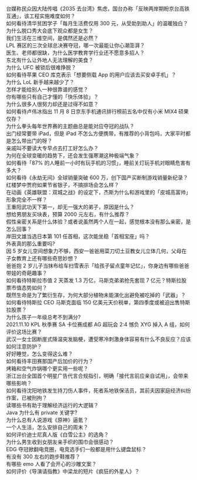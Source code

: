 台媒称民众因大陆传唱《2035 去台湾》焦虑，国台办称「反映两岸期盼京台高铁互通」，该工程实施难度如何？  
如何看待清华贫困学子「每月生活费仅用 300 元，从受助到助人」的温暖独白？  
为什么脱口秀大会底下观众都是女生？  
我们生活在三维空间，是偶然还是必然？  
LPL 赛区的三次全球总决赛夺冠，哪一次最能让你心潮澎湃？  
医生、老师都很缺，为什么医学教育学行业还不愿意多招人？  
东北有什么让外地人无法理解的美食？  
为什么 UFC 被锁后很难挣脱？  
如何看待苹果 CEO 库克表示「想要侧载 App 的用户应该去买安卓手机」？  
为什么 LoL 新手越来越少了？  
怎样才能给别人一种很靠谱的感觉？  
你有哪些只有自己才懂的「快乐体验」？  
为什么很多人很努力却还是过得不如意？  
如何看待卢伟冰指出 11 月 8 日京东手机通讯排行榜前五名中仅有小米 MIX4 硕果仅存？  
为什么拳头每年世界赛的主题曲总是能对应夺冠的战队？  
出门经常要带 iPad，但是 iPad 不怎么方便携带，有推荐的小背包吗，大家平时都是怎么带出门的呀？  
亲戚叫不要读大专早点去打工好怎么办？  
为何在全球变暖的趋势下，还会发生强寒潮这种极端气象？  
如何看待「87% 的人睡前一小时有玩手机的习惯」，睡前关灯玩手机对眼睛危害有多大？  
如何看待《永劫无间》全球销量突破 600 万，创下国产买断制游戏销量新纪录？  
红楼梦中贾府如果节省银子，不搞排场会怎么样？  
在动画《英雄联盟：双城之战》的设定下，杰斯为什么和游戏里的「皮城高富帅」形象完全不一样？  
王重阳武功天下第一，却无一强大的弟子，原因是什么？  
想给男朋友买块表，预算 2000 元左右，有什么推荐？  
假性亲密关系是什么体验？或者说虽然两个人在一起，感觉根本没有那么亲密，是怎么回事？  
岸田文雄当选日本第 101 任首相，这次能坐稳「首相宝座」吗？  
外表真的那么重要吗?  
因 5 岁女儿空间想象力不够，西安一爸爸用菜刀切土豆教女儿立体几何，父母在子女教育上还有哪些奇思妙想？  
爸爸抱 2 岁儿子当抹布给车扫雪表示「给孩子留点童年记忆」，你身边有哪些爸爸带娃的奇葩趣事？  
如何看待特斯拉市值 2 天蒸发 1.3 万亿，马斯克弟弟抢先套现 7 亿元？特斯拉股票市值态势如何？  
既然生命是为了繁衍生存，为何大部分植物未能演化出避免被吃掉的「武器」？  
如何看待特斯拉 CEO 马斯克面临 150 亿美元天价税单，第四季度或被迫出售特斯拉股票？  
为什么孩子一年级总考不到满分?  
2021.11.10 KPL 秋季赛 SA 卡位赛成都 AG 超玩会 2:4 憾负 XYG 掉入 A 组，如何评价这场比赛？  
武汉一女士因断崖式降温突发脑梗，遭受寒冷刺激身体容易有什么不良反应？应该如何注意防护？  
好好睡觉，怎么变得这么难？  
如何看待丰田赛那国产后加价的行为？  
烤箱和空气炸锅哪个更实用一些呢？  
浙江出台全国首个明星广告代言合规指引，明确「接代言前应亲自试用」，会带来哪些影响？  
如何看待沈阳地铁发生持刀伤人事件，死者系地铁保洁员，其前夫因家庭经济纠纷作案，已被刑拘？  
读哪些书有助于理解经济运行的大逻辑？  
Java 为什么有 private 关键字?  
为什么总有人说游戏《原神》逼氪？  
一个人生活，怎么安排自己的周末？  
如何评价迪士尼真人版《白雪公主》的选角？  
为什么男生收到女朋友亲手织的围巾会很感动？  
EDG 夺冠掀翻电竞圈，电竞选手们一般都是用什么键盘鼠标？  
有没有 300 左右的跑步鞋推荐？  
有哪些 emo 人看了会开心的沙雕文案？  
如何评价《导演请指教》中梁龙的短片《疯狂的外星人》？  
